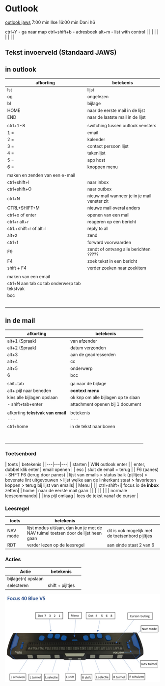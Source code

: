 # Outlook

[outlook jaws](https://www.freedomscientific.com/webinars/microsoft-outlook-with-jaws/)
7:00 min Ilse 16:00 min Dani h6

ctrl+Y - ga naar map
ctrl+shift+b - adresboek
alt+m - list with control
| | |
| | |
| | |

## Tekst invoerveld (Standaard JAWS)



## in outlook

| afkorting | betekenis |
|---|---|
| lst | lijst |
| og | ongelezen | 
| bl | bijlage|
| HOME | naar de eerste mail in de lijst |
| END | naar de laatste mail in de lijst |
| | |
| ctrl+1-8| switching tussen outlook vensters|
| 1 = |email |
| 2 = | kalender |
| 3 = | contact persoon lijst |
| 4 = | takenlijst |
| 5 = | app host |
| 6 = | knoppen menu|
| | |
| maken en zenden van een e-mail | |
| ctrl+shift+I| naar inbox|
| ctrl+shift+O| naar outbox|
| ctrl+N| nieuw mail wanneer je in je mail venster zit |
| CTRL+SHIFT+M| nieuwe mail overal anders|
| ctrl+o of enter| openen van een mail |
| ctrl+r alt+r| reageren op een bericht|
| ctrL+shift+r of alt+l|reply to all |
| alt+z| zend |
| ctrl+f| forward voorwaarden|
| F9 | zendt of ontvang alle berichten ????? |
| F4 | zoek tekst in een bericht |
| shift + F4 | verder zoeken naar zoekitem |
| | |
| maken van een email| |
| ctrl+N aan tab cc tab onderwerp tab tekstvak  | |
| bcc | |
| | |
| | |
| | |
| | |
| | |



## in de mail

| afkorting | betekenis |
|---|---|
|alt+1 (Spraak) | van afzender|
|alt+2 (Spraak)|  datum verzonden|
|alt+3|aan de geadresserden |
|alt+4 | cc |
|alt+5 | onderwerp|
| 6| bcc |
| | |
| shit+tab | ga naar de bijlage |
| alt+ pijl naar beneden | **context menu**|
| kies alle bijlagen opslaan| ok knp om alle bijlagen op te slaan |
| - shift+tab+enter | attachment openen bij 1 document |
| | |
| afkorting **tekstvak van email** | betekenis |
|---|---|
|  ctrl+home | in de tekst naar boven|
| | |
| | |
| | |
| | |
| | |
| | |
| | |
| | |


### Toetsenbord
| toets | betekenis | 
|---|---|---|
| starten | WIN outlook enter |
| enter, dubbel klik enter | email openen |
| esc | sluit de email  = terug |
| F6 (panes) - SHFT F6 (terug door panes) | lijst van emails > status balk (pijltjes) > bovenste lint uitgevouwen > lijst welke aan de linkerkant staat > favorieten koppen > terug bij lijst van emails|
| Menu | |
| ctrl+shift+i| focus io de **inbox** zetten|
| home | naar de eerste mail gaan |
| | |
| | |
| normale leescommando| |
| ins pijl omlaag | lees de tekst vanaf de cursor |



### Leesregel

| toets | betekenis | |
|---|---|---|
| NAV mode | lijst modus uit/aan, dan kun je met de NAV tuimel toetsen door de lijst heen gaan| dit is ook mogelijk met de toetsenbord pijltjes|
| RDT| verder lezen op de leesregel | aan einde staat 2 van 6 |

### Acties
| Actie | betekenis | |
|---|---|---|
| bijlage(n) opslaan | |
| selecteren | shift + pijltjes | |


![focus 40](pictures/focus40.jpg)